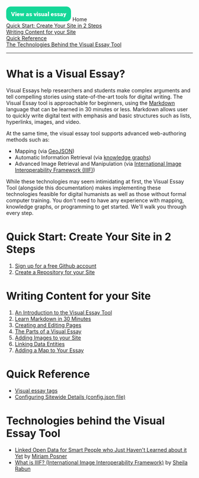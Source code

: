 <a href="https://visual-essays.app"><img src="/images/ve-button.png"></a>
Home <br />
[Quick Start: Create Your Site in 2 Steps](#create-site) <br />
[Writing Content for your Site](#writing-content) <br />
[Quick Reference](#quick-reference) <br />
[The Technologies Behind the Visual Essay Tool](#more-about-technologies) <br />
___

# What is a Visual Essay?
<a name="what-is-visual-essay"></a>
Visual Essays help researchers and students make complex arguments and tell compelling stories using state-of-the-art tools for digital writing. The Visual Essay tool is approachable for beginners, using the [Markdown](https://www.markdownguide.org/getting-started/) language that can be learned in 30 minutes or less. Markdown allows user to quickly write digital text with emphasis and basic structures such as lists, hyperlinks, images, and video. 

At the same time, the visual essay tool supports advanced web-authoring methods such as:

* Mapping (via [GeoJSON](https://en.wikipedia.org/wiki/GeoJSON))
* Automatic Information Retrieval (via [knowledge graphs](https://en.wikipedia.org/wiki/Knowledge_graph))
* Advanced Image Retrieval and Manipulation (via [International Image Interoperability Framework (IIIF)](https://en.wikipedia.org/wiki/International_Image_Interoperability_Framework))

While these technologies may seem intimidating at first, the Visual Essay Tool (alongside this documentation) makes implementing these technologies feasible for digital humanists as well as those without formal computer training. You don't need to have any experience with mapping, knowledge graphs, or programming to get started. We'll walk you through every step.

# Quick Start: Create Your Site in 2 Steps
<a name="create-site"></a>

1. [Sign up for a free Github account](https://github.com/join)
2. [Create a Repository for your Site](create-repo)

# Writing Content for your Site
<a name="writing-content"></a>

1. [An Introduction to the Visual Essay Tool](authoring-intro)
2. [Learn Markdown in 30 Minutes](markdown)
3. [Creating and Editing Pages](create-and-edit-pages)
4. [The Parts of a Visual Essay](parts-of-essay)
5. [Adding Images to your Site](create-images)
6. [Linking Data Entities](linking-data)
7. [Adding a Map to Your Essay](adding-maps)

# Quick Reference
<a name="quick-reference"></a>

* [Visual essay tags](visual-essay-tags)
* [Configuring Sitewide Details (config.json file)](config-file-description)

# Technologies behind the Visual Essay Tool
<a name="more-about-technologies"></a>

* [Linked Open Data for Smart People who Just Haven't Learned about it Yet](https://www.youtube.com/watch?v=VZBpFiLbi-Y) by [Miriam Posner](https://miriamposner.com/)
* [What is IIIF? (International Image Interoperability Framework)](https://www.youtube.com/watch?v=8LiNbf4ELZM) by [Sheila Rabun](https://orcid.org/0000-0002-1196-6279)
